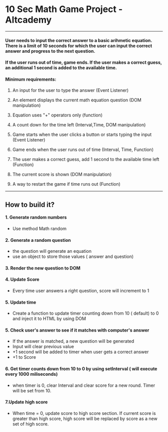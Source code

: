 # 10 Sec Math Game Project - Altcademy
---

#### User needs to input the correct answer to a basic arihmetic equation. There is a limit of 10 seconds for which the user can input the correct answer and progress to the next question.

#### If the user runs out of time, game ends. If the user makes a correct guess, an additional 1 second is added to the available time. 

#### Minimum requirements: 

1. An input for the user to type the answer (Event Listener)

2. An element displays the current math equation question (DOM manipulation)

3. Equation uses "+" operators only (function)

4. A count down for the time left (Interval,Time, DOM manipulation)

5. Game starts when the user clicks a button or starts typing the input (Event Listener)
 
6. Game ends when the user runs out of time (Interval, Time, Function)

7. The user makes a correct guess, add 1 second to the available time left (Function)

8. The current score is shown (DOM manipulation)

9. A way to restart the game if time runs out (Function)

---

## How to build it?

#### 1. Generate random numbers
- Use method Math random

#### 2. Generate a random question

- the question will generate an equation 
- use an object to store those values ( answer and question)

#### 3. Render the new question to DOM

#### 4. Update Score
- Every time user answers a right question, score will increment to 1

#### 5. Update time 
- Create a function to update timer counting down from 10 ( default) to 0 and inject it to HTML by using DOM

#### 5. Check user's answer to see if it matches with computer's answer

- If the answer is matched, a new question will be generated
- Input will clear previous value
- +1 second will be added to timer when user gets a correct answer
- +1 to Score

#### 6. Get timer counts down from 10 to 0 by using setInterval ( will execute every 1000 miliseconds)
- when timer is 0, clear Interval and clear score for a new round. Timer will be set from 10.

#### 7.Update high score
- When time = 0, update score to high score section. If current score is greater than high score, high score will be replaced by score as a new set of high score.